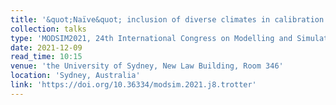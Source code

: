 ```yaml
---
title: '&quot;Naïve&quot; inclusion of diverse climates in calibration is not sufficient to improve model reliability under future climate uncertainty.'
collection: talks
type: 'MODSIM2021, 24th International Congress on Modelling and Simulation'
date: 2021-12-09
read_time: 10:15
venue: 'the University of Sydney, New Law Building, Room 346'
location: 'Sydney, Australia'
link: 'https://doi.org/10.36334/modsim.2021.j8.trotter'
---
```

